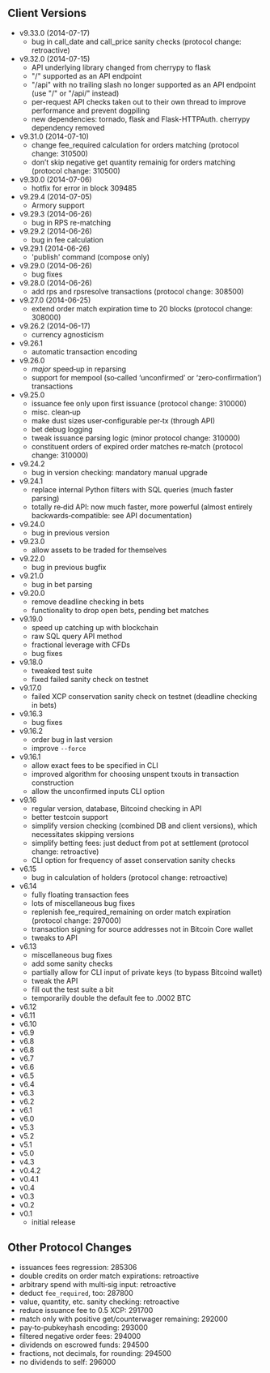 ## Client Versions ##
* v9.33.0 (2014-07-17)
	* bug in call_date and call_price sanity checks (protocol change: retroactive)
* v9.32.0 (2014-07-15)
	* API underlying library changed from cherrypy to flask
	* "/" supported as an API endpoint
	* "/api" with no trailing slash no longer supported as an API endpoint (use "/" or "/api/" instead)
	* per-request API checks taken out to their own thread to improve performance and prevent dogpiling
	* new dependencies: tornado, flask and Flask-HTTPAuth. cherrypy dependency removed
* v9.31.0 (2014-07-10)
	* change fee_required calculation for orders matching (protocol change: 310500)
	* don’t skip negative get quantity remainig for orders matching (protocol change: 310500)
* v9.30.0 (2014-07-06)
	* hotfix for error in block 309485
* v9.29.4 (2014-07-05)
	* Armory support
* v9.29.3 (2014-06-26)
	* bug in RPS re-matching
* v9.29.2 (2014-06-26)
	* bug in fee calculation
* v9.29.1 (2014-06-26)
	* 'publish' command (compose only)
* v9.29.0 (2014-06-26)
	* bug fixes
* v9.28.0 (2014-06-26)
	* add rps and rpsresolve transactions (protocol change: 308500)
* v9.27.0 (2014-06-25)
	* extend order match expiration time to 20 blocks (protocol change: 308000)
* v9.26.2 (2014-06-17)
	* currency agnosticism
* v9.26.1
	* automatic transaction encoding
* v9.26.0
	* *major* speed‐up in reparsing
	* support for mempool (so‐called ‘unconfirmed’ or ‘zero‐confirmation’) transactions
* v9.25.0
	* issuance fee only upon first issuance (protocol change: 310000)
	* misc. clean‐up
	* make dust sizes user‐configurable per‐tx (through API)
	* bet debug logging
	* tweak issuance parsing logic (minor protocol change: 310000)
	* constituent orders of expired order matches re‐match (protocol change: 310000)
* v9.24.2
	* bug in version checking: mandatory manual upgrade
* v9.24.1
	* replace internal Python filters with SQL queries (much faster parsing)
	* totally re‐did API: now much faster, more powerful (almost entirely backwards‐compatible: see API documentation)
* v9.24.0
	* bug in previous version
* v9.23.0
	* allow assets to be traded for themselves
* v9.22.0
	* bug in previous bugfix
* v9.21.0
	* bug in bet parsing
* v9.20.0
	* remove deadline checking in bets
	* functionality to drop open bets, pending bet matches
* v9.19.0
	* speed up catching up with blockchain
	* raw SQL query API method
	* fractional leverage with CFDs
	* bug fixes
* v9.18.0
	* tweaked test suite
	* fixed failed sanity check on testnet
* v9.17.0
	* failed XCP conservation sanity check on testnet (deadline checking in bets)
* v9.16.3
	* bug fixes
* v9.16.2
	* order bug in last version
	* improve `--force`
* v9.16.1
	* allow exact fees to be specified in CLI
	* improved algorithm for choosing unspent txouts in transaction construction
	* allow the unconfirmed inputs CLI option
* v9.16
	* regular version, database, Bitcoind checking in API
	* better testcoin support
	* simplify version checking (combined DB and client versions), which necessitates skipping versions
	* simplify betting fees: just deduct from pot at settlement (protocol change: retroactive)
	* CLI option for frequency of asset conservation sanity checks
* v6.15
	* bug in calculation of holders (protocol change: retroactive)
* v6.14
	* fully floating transaction fees
	* lots of miscellaneous bug fixes
	* replenish fee_required_remaining on order match expiration (protocol change: 297000)
	* transaction signing for source addresses not in Bitcoin Core wallet
	* tweaks to API
* v6.13
	* miscellaneous bug fixes
	* add some sanity checks
	* partially allow for CLI input of private keys (to bypass Bitcoind wallet)
	* tweak the API
	* fill out the test suite a bit
	* temporarily double the default fee to .0002 BTC
* v6.12
* v6.11
* v6.10
* v6.9
* v6.8
* v6.8
* v6.7
* v6.6
* v6.5
* v6.4
* v6.3
* v6.2
* v6.1
* v6.0
* v5.3
* v5.2
* v5.1
* v5.0
* v4.3
* v0.4.2
* v0.4.1
* v0.4
* v0.3
* v0.2
* v0.1
	* initial release

## Other Protocol Changes ##
* issuances fees regression: 285306
* double credits on order match expirations: retroactive
* arbitrary spend with multi‐sig input: retroactive
* deduct `fee_required`, too: 287800
* value, quantity, etc. sanity checking: retroactive
* reduce issuance fee to 0.5 XCP: 291700
* match only with positive get/counterwager remaining: 292000
* pay‐to‐pubkeyhash encoding: 293000
* filtered negative order fees: 294000
* dividends on escrowed funds: 294500
* fractions, not decimals, for rounding: 294500
* no dividends to self: 296000
